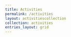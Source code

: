 ```yaml
---
title: Activities
permalink: /activities
layout: activitiescollection
collection: activities
entries_layout: grid
---
```




